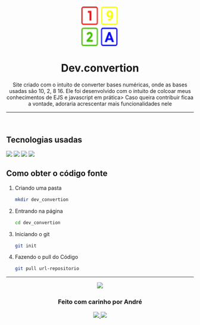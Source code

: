 <p align="center">
<img src="/public/img/icn-title.svg" width="100"/>
</p>
<h1 align="center">Dev.convertion</h1>

<p align="center">
Site criado com o intuito de converter bases numéricas, onde as bases usadas são 10, 2, 8 16. Ele foi desenvolvido com o intuito de colcoar meus conhecimentos de EJS e javascript
em prática> Caso queira contribuir ficaa a vontade, adoraria acrescentar mais funcionalidades nele
</p>

<hr />

<br />

## Tecnologias usadas
<img src="https://img.shields.io/badge/HTML5-E34F26?style=for-the-badge&logo=html5&logoColor=white">
<img src="https://img.shields.io/badge/CSS3-1572B6?style=for-the-badge&logo=css3&logoColor=white">
<img src="https://img.shields.io/badge/JavaScript-F7DF1E?style=for-the-badge&logo=javascript&logoColor=black">
<img src="https://img.shields.io/badge/Node.js-43853D?style=for-the-badge&logo=node.js&logoColor=white">

<br />

## Como obter o código fonte

1. Criando uma pasta

   ```sh
   mkdir dev_convertion
   ```

2. Entrando na página

   ```sh
   cd dev_convertion
   ```
   
3. Iniciando o git

   ```sh
   git init
   ```

4. Fazendo o pull do Código

   ```sh
   git pull url-repositorio
   ```
   
<hr />

<p align="center">
<img src="https://media.tenor.com/images/04874f6ec9cdae3f47b6abfff09cb60c/tenor.gif" width="100"/>
 </p>
<h3 align="center">Feito com carinho por André</h3>
<p align="center">
<a href="https://www.instagram.com/andre_gust_viana/">
<img src="https://img.shields.io/badge/Instagram-E4405F?style=for-the-badge&logo=instagram&logoColor=white" />
</a>
<a href="https://www.facebook.com/andre.dapper.121">
<img src="https://img.shields.io/badge/Facebook-1877F2?style=for-the-badge&logo=facebook&logoColor=white" />
</a>
 </p>

